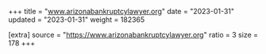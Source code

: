 +++
title = "www.arizonabankruptcylawyer.org"
date = "2023-01-31"
updated = "2023-01-31"
weight = 182365

[extra]
source = "https://www.arizonabankruptcylawyer.org"
ratio = 3
size = 178
+++
